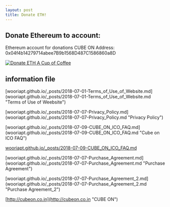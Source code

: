 ```yaml
---
layout: post
title: Donate ETH!
---
```


Donate Ethereum to account:
---
Ethereum account for donations CUBE ON Address: 0x04f4b14279714abee7B9b1568D487C1586860a8D

<a href="https://etherdonation.com/d?to=0x04f4b14279714abee7B9b1568D487C1586860a8D&amount=0.002" target="_blank" 
title="Donate ETH A Cup of Coffee"><img src="https://etherdonation.com/i/btn/donate-btn.png" alt="Donate ETH A Cup of Coffee"/></a>

information file
---

[wooriapt.github.io/_posts/2018-07-01-Terms_of_Use_of_Website.md]
(wooriapt.github.io/_posts/2018-07-01-Terms_of_Use_of_Website.md "Terms of Use of Weebsite")


[wooriapt.github.io/_posts/2018-07-07-Privacy_Policy.md]
(wooriapt.github.io/_posts/2018-07-07-Privacy_Policy.md "Privacy Policy")


[wooriapt.github.io/_posts/2018-07-09-CUBE_ON_ICO_FAQ.md] 
(wooriapt.github.io/_posts/2018-07-09-CUBE_ON_ICO_FAQ.md "Cube on ICO FAQ")

[wooriapt.github.io/_posts/2018-07-09-CUBE_ON_ICO_FAQ.md](wooriapt.github.io/_posts/2018-07-09-CUBE_ON_ICO_FAQ.md "Cube on ICO FAQ")

[wooriapt.github.io/_posts/2018-07-07-Purchase_Agreement.md]
(wooriapt.github.io/_posts/2018-07-07-Purchase_Agreement.md "Purchase Agreement")


[wooriapt.github.io/_posts/2018-07-07-Purchase_Agreement_2.md]
(wooriapt.github.io/_posts/2018-07-07-Purchase_Agreement_2.md "Purchase Agreement_2")


[http://cubeon.co.in](http://cubeon.co.in "CUBE ON")



